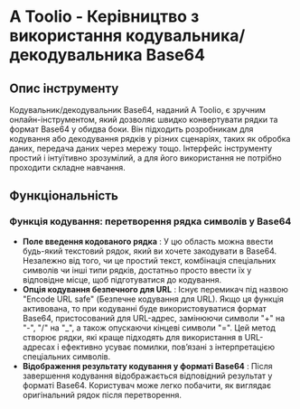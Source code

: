 # A Toolio - Керівництво з використання кодувальника/декодувальника Base64

## Опис інструменту

Кодувальник/декодувальник Base64, наданий A Toolio, є зручним онлайн-інструментом, який дозволяє швидко конвертувати рядки та формат Base64 у обидва боки. Він підходить розробникам для кодування або декодування рядків у різних сценаріях, таких як обробка даних, передача даних через мережу тощо. Інтерфейс інструменту простий і інтуїтивно зрозумілий, а для його використання не потрібно проходити складне навчання.

## Функціональність

### Функція кодування: перетворення рядка символів у Base64

* **Поле введення кодованого рядка** : У цю область можна ввести будь-який текстовий рядок, який ви хочете закодувати в Base64. Незалежно від того, чи це простий текст, комбінація спеціальних символів чи інші типи рядків, достатньо просто ввести їх у відповідне місце, щоб підготуватися до кодування.
* **Опція кодування безпечного для URL** : Існує перемикач під назвою "Encode URL safe" (Безпечне кодування для URL). Якщо ця функція активована, то при кодуванні буде використовуватися формат Base64, пристосований для URL-адрес, замінюючи символи "+" на "-", "/" на "_", а також опускаючи кінцеві символи "=". Цей метод створює рядки, які краще підходять для використання в URL-адресах і ефективно усуває помилки, пов’язані з інтерпретацією спеціальних символів.
* **Відображення результату кодування у форматі Base64** : Після завершення кодування відображається відповідний результат у форматі Base64. Користувач може легко побачити, як виглядає оригінальний рядок після перетворення.